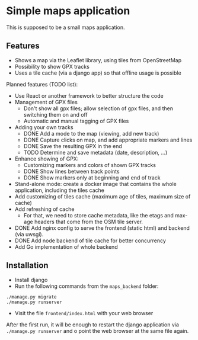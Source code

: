 # Simple maps application

This is supposed to be a small maps application.

## Features

* Shows a map via the Leaflet library, using tiles from OpenStreetMap
* Possibility to show GPX tracks
* Uses a tile cache (via a django app) so that offline usage is possible

Planned features (TODO list):
* Use React or another framework to better structure the code
* Management of GPX files
  * Don't show all gpx files; allow selection of gpx files, and then switching them on and off
  * Automatic and manual tagging of GPX files
* Adding your own tracks
  * DONE Add a mode to the map (viewing, add new track)
  * DONE Capture clicks on map, and add appropriate markers and lines
  * DONE Save the resulting GPX in the end
  * TODO Determine and save metadata (date, description, ...)
* Enhance showing of GPX:
  * Customizing markers and colors of shown GPX tracks
  * DONE Show lines between track points
  * DONE Show markers only at beginning and end of track
* Stand-alone mode: create a docker image that contains the whole application,
  including the tiles cache
* Add customizing of tiles cache (maximum age of tiles, maximum size of cache)
* Add refreshing of cache
  * For that, we need to store cache metadata, like the etags and max-age
    headers that come from the OSM tile server.
* DONE Add nginx config to serve the frontend (static html) and backend (via uwsgi).
* DONE Add node backend of tile cache for better concurrency
* Add Go implementation of whole backend

## Installation

* Install django
* Run the following commands from the `maps_backend` folder:
```
./manage.py migrate
./manage.py runserver
```
* Visit the file `frontend/index.html` with your web browser

After the first run, it will be enough to restart the django application via
`./manage.py runserver` and o point the web browser at the same file again.
